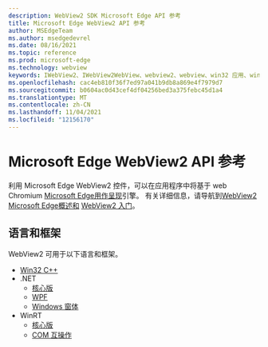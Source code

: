 ```yaml
---
description: WebView2 SDK Microsoft Edge API 参考
title: Microsoft Edge WebView2 API 参考
author: MSEdgeTeam
ms.author: msedgedevrel
ms.date: 08/16/2021
ms.topic: reference
ms.prod: microsoft-edge
ms.technology: webview
keywords: IWebView2、IWebView2WebView、webview2、webview、win32 应用、win32、edge、ICoreWebView2、ICoreWebView2Controller、浏览器控件
ms.openlocfilehash: cac4eb810f36f7ed97a041b9db8a869e4f7979d7
ms.sourcegitcommit: b0604ac0d43cef4df04256bed3a375febc45d1a4
ms.translationtype: MT
ms.contentlocale: zh-CN
ms.lasthandoff: 11/04/2021
ms.locfileid: "12156170"
---
```

# <a name="microsoft-edge-webview2-api-reference"></a>Microsoft Edge WebView2 API 参考

利用 Microsoft Edge WebView2 控件，可以在应用程序中将基于 web Chromium [Microsoft Edge用作呈现](https://www.microsoftedgeinsider.com)引擎。  有关详细信息，请导航到[WebView2 Microsoft Edge概述和](./index.md) [WebView2 入门](./get-started/win32.md)。
<!-- linking to a parent node of the TOC ("Get started with WebView2") isn't supported, so the above link goes to the first child article, but with link text of the parent TOC node. -->


<!-- ====================================================================== -->
## <a name="languages-and-frameworks"></a>语言和框架
WebView2 可用于以下语言和框架。
*   [Win32 C++](/microsoft-edge/webview2/reference/win32/index)
*   .NET
    *   [核心版](/dotnet/api/microsoft.web.webview2.core)
    *   [WPF](/dotnet/api/microsoft.web.webview2.wpf)
    *   [Windows 窗体](/dotnet/api/microsoft.web.webview2.winforms)
*   WinRT
    *   [核心版](/microsoft-edge/webview2/reference/winrt/microsoft_web_webview2_core/index)
    *   [COM 互操作](/microsoft-edge/webview2/reference/winrt/interop/index)
